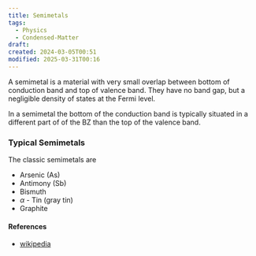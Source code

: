 ```yaml
---
title: Semimetals
tags:
  - Physics
  - Condensed-Matter
draft: 
created: 2024-03-05T00:51
modified: 2025-03-31T00:16
---
```

A semimetal is a material with very small overlap between bottom of conduction band and top of valence band. They have no band gap, but a negligible density of states at the Fermi level.

In a semimetal the bottom of the conduction band is typically situated in a different part of of the BZ than the top of the valence band.  
### Typical Semimetals

The classic semimetals are 
- Arsenic (As)
- Antimony (Sb)
- Bismuth
- $\alpha$ - Tin (gray tin)
- Graphite
#### References
- [wikipedia](https://en.wikipedia.org/wiki/Semimetal) 